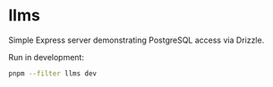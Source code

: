 # llms

Simple Express server demonstrating PostgreSQL access via Drizzle.

Run in development:

```bash
pnpm --filter llms dev
```
